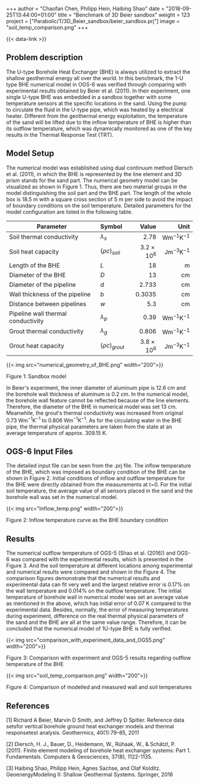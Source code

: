 +++
author = "Chaofan Chen, Philipp Hein, Haibing Shao"
date = "2018-09-25T13:44:00+01:00"
title = "Benchmark of 3D Beier sandbox"
weight = 123
project = ["Parabolic/T/3D_Beier_sandbox/beier_sandbox.prj"]
image = "soil_temp_comparison.png"
+++

{{< data-link >}}

## Problem description

The U-type Borehole Heat Exchanger (BHE) is always utilized to extract the shallow geothermal energy all over the world. In this benchmark, the 1-U type BHE numerical model in OGS-6 was verified through comparing with experimental results obtained by Beier et al. (2011). In their experiment, one single U-type BHE was embedded in a sandbox together with some temperature sensors at the specific locations in the sand. Using the pump to circulate the fluid in the U-type pipe, which was heated by a electrical heater. Different from the geothermal energy exploitation, the temperature of the sand will be lifted due to the inflow temperature of BHE is higher than its outflow temperature, which was dynamically monitored as one of the key results in the Thermal Response Test (TRT).

## Model Setup

The numerical model was established using dual continuum method Diersch et al. (2011), in which the BHE is represented by the line element and 3D prism stands for the sand part. The numerical geometry model can be visualized as shown in Figure 1. Thus, there are two material groups in the model distinguishing the soil part and the BHE part. The length of the whole box is 18.5 m with a square cross section of 5 m per side to avoid the impact of boundary conditions on the soil temperature. Detailed parameters for the model configuration are listed in the following table.

| Parameter                          | Symbol             |  Value              | Unit                        |
| ---------------------------------- |:------------------ | -------------------:| --------------------------: |
| Soil thermal conductivity          | $\lambda_{s}$      | 2.78                | $\mathrm{W m^{-1} K^{-1}}$  |
| Soil heat capacity                 | $(\rho c)_{soil}$  | $3.2\times10^{6}$   | $\mathrm{Jm^{-3}K^{-1}}$    |
| Length of the BHE                  | $L$                | 18                  | $\mathrm{m}$                |
| Diameter of the BHE                | $D$                | 13                  | $\mathrm{cm}$               |
| Diameter of the pipeline           | $d$                | 2.733               | $\mathrm{cm}$               |
| Wall thickness of the pipeline     | $b$                | 0.3035              | $\mathrm{cm}$               |
| Distance between pipelines         | $w$                | 5.3                 | $\mathrm{cm}$               |
| Pipeline wall thermal conductivity | $\lambda_{p}$      | 0.39                | $\mathrm{W m^{-1} K^{-1}}$  |
| Grout thermal conductivity         | $\lambda_{g}$      | 0.806               | $\mathrm{W m^{-1} K^{-1}}$  |
| Grout heat capacity                | $(\rho c)_{grout}$ | $3.8\times10^{6}$   | $\mathrm{Jm^{-3}K^{-1}}$    |

{{< img src="numerical_geometry_of_BHE.png" width="200">}}

Figure 1: Sandbox model

In Beier's experiment, the inner diameter of aluminum pipe is 12.6 $\mathrm{cm}$ and the borehole wall thickness of aluminum is 0.2 $\mathrm{cm}$. In the numerical model, the borehole wall feature cannot be reflected because of the line elements. Therefore, the diameter of the BHE in numerical model was set 13 $\mathrm{cm}$. Meanwhile, the grout's thermal conductivity was increased from original 0.73 $\mathrm{W m^{-1} K^{-1}}$ to 0.806 $\mathrm{W m^{-1} K^{-1}}$. As for the circulating water in the BHE pipe, the thermal physical parameters are taken from the state at an average temperature of approx. 309.15 K.

## OGS-6 Input Files

The detailed input file can be seen from the .prj file. The inflow temperature of the BHE, which was imposed as boundary condition of the BHE can be shown in Figure 2. Initial conditions of inflow and outflow temperature for the BHE were directly obtained from the measurements at t=0. For the initial soil temperature, the average value of all sensors placed in the sand and the borehole wall was set in the numerical model.

{{< img src="Inflow_temp.png" width="200">}}

Figure 2: Inflow temperature curve as the BHE boundary condition

## Results

The numerical outflow temperature of OGS-5 (Shao et al. (2016)) and OGS-6 was compared with the experimental results, which is presented in the Figure 3. And the soil temperature at different locations among experimental and numerical results were compared and shown in the Figure 4. The comparison figures demonstrate that the numerical results and experimental data can fit very well and the largest relative error is 0.17\% on the wall temperature and 0.014\% on the outflow temperature. The initial temperature of borehole wall in numerical model was set an average value as mentioned in the above, which has initial error of 0.07 K compared to the experimental data. Besides, normally, the error of measuring temperatures during experiment, difference on the real thermal physical parameters of the sand and the BHE are all at the same value range. Therefore, it can be concluded that the numerical model of 1U-type BHE is fully verified.

{{< img src="comparison_with_experiment_data_and_OGS5.png" width="200">}}

Figure 3: Comparison with experiment and OGS-5 results regarding outflow temperature of the BHE

{{< img src="soil_temp_comparison.png" width="200">}}

Figure 4: Comparison of modelled and measured wall and soil temperatures

## References

<!-- vale off -->

[1] Richard A Beier, Marvin D Smith, and Jeffrey D Spitler. Reference data setsfor vertical borehole ground heat exchanger models and thermal responsetest analysis. Geothermics, 40(1):79–85, 2011

[2] Diersch, H. J., Bauer, D., Heidemann, W., Rühaak, W., & Schätzl, P. (2011). Finite element modeling of borehole heat exchanger systems: Part 1. Fundamentals. Computers & Geosciences, 37(8), 1122-1135.

[3] Haibing Shao, Philipp Hein, Agnes Sachse, and Olaf Kolditz. GeoenergyModeling II: Shallow Geothermal Systems. Springer, 2016

<!-- vale on -->

